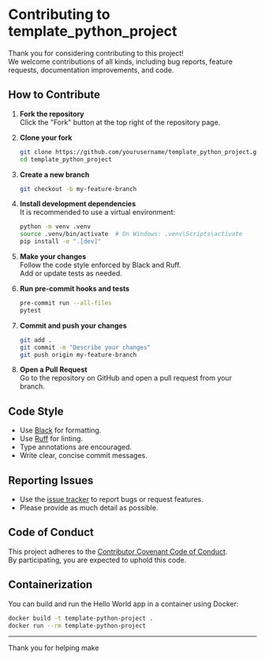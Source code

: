 # Contributing to template_python_project

Thank you for considering contributing to this project!  
We welcome contributions of all kinds, including bug reports, feature requests, documentation improvements, and code.

## How to Contribute

1. **Fork the repository**  
   Click the "Fork" button at the top right of the repository page.

2. **Clone your fork**

    ```sh
    git clone https://github.com/yourusername/template_python_project.git
    cd template_python_project
    ```

3. **Create a new branch**

    ```sh
    git checkout -b my-feature-branch
    ```

4. **Install development dependencies**  
   It is recommended to use a virtual environment:

    ```sh
    python -m venv .venv
    source .venv/bin/activate  # On Windows: .venv\Scripts\activate
    pip install -e ".[dev]"
    ```

5. **Make your changes**  
   Follow the code style enforced by Black and Ruff.  
   Add or update tests as needed.

6. **Run pre-commit hooks and tests**

    ```sh
    pre-commit run --all-files
    pytest
    ```

7. **Commit and push your changes**

    ```sh
    git add .
    git commit -m "Describe your changes"
    git push origin my-feature-branch
    ```

8. **Open a Pull Request**  
   Go to the repository on GitHub and open a pull request from your branch.

## Code Style

-   Use [Black](https://black.readthedocs.io/) for formatting.
-   Use [Ruff](https://docs.astral.sh/ruff/) for linting.
-   Type annotations are encouraged.
-   Write clear, concise commit messages.

## Reporting Issues

-   Use the [issue tracker](https://github.com/yourusername/template_python_project/issues) to report bugs or request features.
-   Please provide as much detail as possible.

## Code of Conduct

This project adheres to the [Contributor Covenant Code of Conduct](https://www.contributor-covenant.org/version/2/1/code_of_conduct/).  
By participating, you are expected to uphold this code.

## Containerization

You can build and run the Hello World app in a container using Docker:

```sh
docker build -t template-python-project .
docker run --rm template-python-project
```

---

Thank you for helping make
